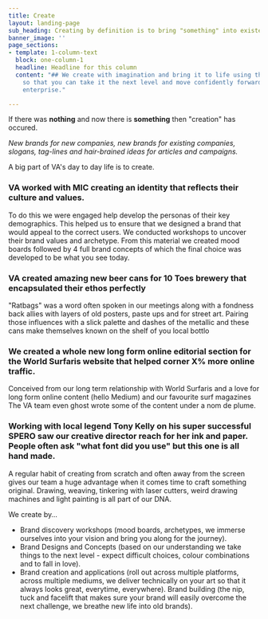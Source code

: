 ```yaml
---
title: Create
layout: landing-page
sub_heading: Creating by definition is to bring "something" into existence.
banner_image: ''
page_sections:
- template: 1-column-text
  block: one-column-1
  headline: Headline for this column
  content: "## We create with imagination and bring it to life using the right tools
    so that you can take it the next level and move confidently forward with your
    enterprise."

---
```

If there was **nothing** and now there is **something** then "creation" has occured.

_New brands for new companies, new brands for existing companies, slogans, tag-lines and hair-brained ideas for articles and campaigns._

A big part of VA's day to day life is to create.

### VA worked with MIC creating an identity that reflects their culture and values.

To do this we were engaged help develop the personas of their key demographics. This helped us to ensure that we designed a brand that would appeal to the correct users. We conducted workshops to uncover their brand values and archetype. From this material we created mood boards followed by 4 full brand concepts of which the final choice was developed to be what you see today.

### VA created amazing new beer cans for 10 Toes brewery that encapsulated their ethos perfectly

"Ratbags" was a word often spoken in our meetings along with a fondness  back allies with layers of old posters, paste ups and for street art. Pairing those influences with a slick palette and dashes of the metallic and these cans make themselves known on the shelf of you local bottlo

### We created a whole new long form online editorial section for the World Surfaris website that helped  corner X% more online traffic. 

Conceived from our long term relationship with World Surfaris and a love for long form online content (hello Medium) and our favourite surf magazines The VA team even ghost wrote some of the content under a nom de plume.

### Working with local legend Tony Kelly on his super successful SPERO saw our creative director reach for her ink and paper. People often ask "what font did you use" but this one is all hand made.

A regular habit of creating from scratch and often away from the screen gives our team a huge advantage when it comes time to craft something original. Drawing, weaving, tinkering with laser cutters, weird drawing machines  and light painting is all part of our DNA.

We create by…

* Brand discovery workshops (mood boards, archetypes, we immerse ourselves into your vision and bring you along for the journey).
* Brand Designs and Concepts (based on our understanding we take things to the next level - expect difficult choices, colour combinations and to fall in love).
* Brand creation and applications (roll out across multiple platforms, across multiple mediums, we deliver technically on your art so that it always looks great, everytime, everywhere). Brand building (the nip, tuck and facelift that makes sure your brand will easily overcome the next challenge, we breathe new life into old brands).
